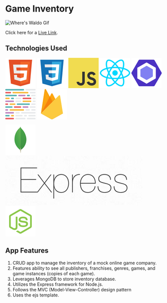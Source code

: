 # Game Inventory

![Where's Waldo Gif](https://github.com/wise-guru/inventory-app/blob/main/public/images/inventory.gif)

Click here for a [Live Link](https://inventory-app-ls92.onrender.com/catalog).

## Technologies Used

[![HTML5](https://github.com/wise-guru/portfolio/blob/main/src/assets/skills/html.svg)](https://en.wikipedia.org/wiki/HTML) [![CSS3](https://github.com/wise-guru/portfolio/blob/main/src/assets/skills/css.svg)](https://en.wikipedia.org/wiki/CSS) [![Javascript](https://github.com/wise-guru/portfolio/blob/main/src/assets/skills/javascript.svg)](https://en.wikipedia.org/wiki/JavaScript) [![ReactJS](https://github.com/wise-guru/portfolio/blob/main/src/assets/skills/react.svg)](<https://en.wikipedia.org/wiki/React_(JavaScript_library)>) [![ESLint](https://github.com/wise-guru/portfolio/blob/main/src/assets/skills/eslint.svg)](https://en.wikipedia.org/wiki/ESLint) [![Prettier](https://github.com/wise-guru/portfolio/blob/main/src/assets/skills/prettier.svg)](https://prettier.io/) [![Firebase](https://github.com/wise-guru/portfolio/blob/main/src/assets/skills/firebase.svg)](https://firebase.google.com/)

[![MongoDB](https://github.com/wise-guru/portfolio/blob/main/src/assets/skills/mongoDB.svg)](https://en.wikipedia.org/wiki/MongoDB)
[![Express](https://github.com/wise-guru/inventory-app/blob/main/public/images/express.png)](https://expressjs.com/)
[![Node.js](https://github.com/wise-guru/inventory-app/blob/main/public/images/nodejs.svg)](https://en.wikipedia.org/wiki/Node.js)

## App Features

1. CRUD app to manage the inventory of a mock online game company.
2. Features ability to see all publishers, franchises, genres, games, and game instances (copies of each game).
3. Leverages MongoDB to store inventory database.
4. Utilizes the Express framework for Node.js.
5. Follows the MVC (Model-View-Controller) design pattern
6. Uses the ejs template.
